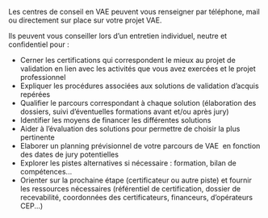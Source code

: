 Les centres de conseil en VAE peuvent vous renseigner par téléphone, mail ou directement sur place sur votre projet VAE.

Ils peuvent vous conseiller lors d’un entretien individuel, neutre et confidentiel pour :

- Cerner les certifications qui correspondent le mieux au projet de validation en lien avec les activités que vous avez exercées et le projet professionnel
- Expliquer les procédures associées aux solutions de validation d’acquis repérées
- Qualifier le parcours correspondant à chaque solution (élaboration des dossiers, suivi d’éventuelles formations avant et/ou après jury)
- Identifier les moyens de financer les différentes solutions
- Aider à l’évaluation des solutions pour permettre de choisir la plus pertinente
- Elaborer un planning prévisionnel de votre parcours de VAE  en fonction des dates de jury potentielles
- Explorer les pistes alternatives si nécessaire : formation, bilan de compétences...
- Orienter sur la prochaine étape (certificateur ou autre piste) et fournir les ressources nécessaires (référentiel de certification, dossier de recevabilité, coordonnées des certificateurs, financeurs, d’opérateurs CEP...)
